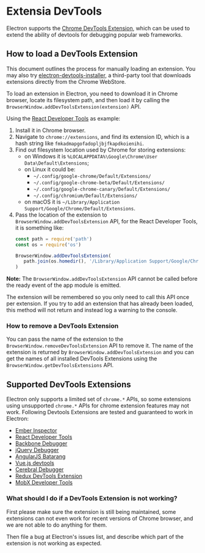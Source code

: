 # Extensia DevTools

Electron supports the [Chrome DevTools Extension](https://developer.chrome.com/extensions/devtools), which can be used to extend the ability of devtools for debugging popular web frameworks.

## How to load a DevTools Extension

This document outlines the process for manually loading an extension. You may also try [electron-devtools-installer](https://github.com/GPMDP/electron-devtools-installer), a third-party tool that downloads extensions directly from the Chrome WebStore.

To load an extension in Electron, you need to download it in Chrome browser, locate its filesystem path, and then load it by calling the `BrowserWindow.addDevToolsExtension(extension)` API.

Using the [React Developer Tools](https://chrome.google.com/webstore/detail/react-developer-tools/fmkadmapgofadopljbjfkapdkoienihi) as example:

1. Install it in Chrome browser.
1. Navigate to `chrome://extensions`, and find its extension ID, which is a hash string like `fmkadmapgofadopljbjfkapdkoienihi`.
1. Find out filesystem location used by Chrome for storing extensions:
   * on Windows it is `%LOCALAPPDATA%\Google\Chrome\User Data\Default\Extensions`;
   * on Linux it could be:
     * `~/.config/google-chrome/Default/Extensions/`
     * `~/.config/google-chrome-beta/Default/Extensions/`
     * `~/.config/google-chrome-canary/Default/Extensions/`
     * `~/.config/chromium/Default/Extensions/`
   * on macOS it is `~/Library/Application Support/Google/Chrome/Default/Extensions`.
1. Pass the location of the extension to `BrowserWindow.addDevToolsExtension` API, for the React Developer Tools, it is something like:
   ```javascript
   const path = require('path')
   const os = require('os')

   BrowserWindow.addDevToolsExtension(
      path.join(os.homedir(), '/Library/Application Support/Google/Chrome/Default/Extensions/fmkadmapgofadopljbjfkapdkoienihi/4.3.0_0')
   )
   ```

**Note:** The `BrowserWindow.addDevToolsExtension` API cannot be called before the ready event of the app module is emitted.

The extension will be remembered so you only need to call this API once per extension. If you try to add an extension that has already been loaded, this method will not return and instead log a warning to the console.

### How to remove a DevTools Extension

You can pass the name of the extension to the `BrowserWindow.removeDevToolsExtension` API to remove it. The name of the extension is returned by `BrowserWindow.addDevToolsExtension` and you can get the names of all installed DevTools Extensions using the `BrowserWindow.getDevToolsExtensions` API.

## Supported DevTools Extensions

Electron only supports a limited set of `chrome.*` APIs, so some extensions using unsupported `chrome.*` APIs for chrome extension features may not work. Following Devtools Extensions are tested and guaranteed to work in Electron:

* [Ember Inspector](https://chrome.google.com/webstore/detail/ember-inspector/bmdblncegkenkacieihfhpjfppoconhi)
* [React Developer Tools](https://chrome.google.com/webstore/detail/react-developer-tools/fmkadmapgofadopljbjfkapdkoienihi)
* [Backbone Debugger](https://chrome.google.com/webstore/detail/backbone-debugger/bhljhndlimiafopmmhjlgfpnnchjjbhd)
* [jQuery Debugger](https://chrome.google.com/webstore/detail/jquery-debugger/dbhhnnnpaeobfddmlalhnehgclcmjimi)
* [AngularJS Batarang](https://chrome.google.com/webstore/detail/angularjs-batarang/ighdmehidhipcmcojjgiloacoafjmpfk)
* [Vue.js devtools](https://chrome.google.com/webstore/detail/vuejs-devtools/nhdogjmejiglipccpnnnanhbledajbpd)
* [Cerebral Debugger](https://cerebraljs.com/docs/introduction/devtools.html)
* [Redux DevTools Extension](https://chrome.google.com/webstore/detail/redux-devtools/lmhkpmbekcpmknklioeibfkpmmfibljd)
* [MobX Developer Tools](https://chrome.google.com/webstore/detail/mobx-developer-tools/pfgnfdagidkfgccljigdamigbcnndkod)

### What should I do if a DevTools Extension is not working?

First please make sure the extension is still being maintained, some extensions can not even work for recent versions of Chrome browser, and we are not able to do anything for them.

Then file a bug at Electron's issues list, and describe which part of the extension is not working as expected.

